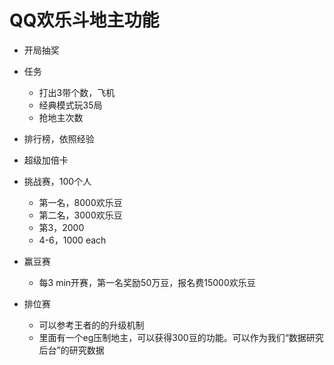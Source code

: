 # QQ欢乐斗地主功能

* 开局抽奖
* 任务
  * 打出3带个数，飞机
  * 经典模式玩35局
  * 抢地主次数
* 排行榜，依照经验
* 超级加倍卡
* 挑战赛，100个人
  * 第一名，8000欢乐豆
  * 第二名，3000欢乐豆
  * 第3，2000
  * 4-6，1000 each

* 赢豆赛
  * 每3 min开赛，第一名奖励50万豆，报名费15000欢乐豆

* 排位赛

  * 可以参考王者的的升级机制
  * 里面有一个eg压制地主，可以获得300豆的功能。可以作为我们“数据研究后台”的研究数据

  

